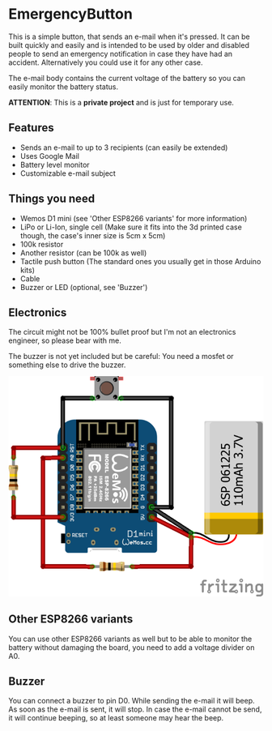 # EmergencyButton

This is a simple button, that sends an e-mail when it's pressed. It can be built
quickly and easily and is intended to be used by older and disabled people to
send an emergency notification in case they have had an accident. Alternatively
you could use it for any other case.

The e-mail body contains the current voltage of the battery so you can easily
monitor the battery status.

**ATTENTION**: This is a **private project** and is just for temporary use.

## Features

- Sends an e-mail to up to 3 recipients (can easily be extended)
- Uses Google Mail
- Battery level monitor
- Customizable e-mail subject

## Things you need

- Wemos D1 mini (see 'Other ESP8266 variants' for more information)
- LiPo or Li-Ion, single cell (Make sure it fits into the 3d printed case
  though, the case's inner size is 5cm x 5cm)
- 100k resistor
- Another resistor (can be 100k as well)
- Tactile push button (The standard ones you usually get in those Arduino kits)
- Cable
- Buzzer or LED (optional, see 'Buzzer')

## Electronics

The circuit might not be 100% bullet proof but I'm not an electronics engineer,
so please bear with me.

The buzzer is not yet included but be careful: You need a mosfet or something
else to drive the buzzer.

![Schematics](https://github.com/timothy3001/EmergencyButton/blob/master/Other/EmergencyButton.png?raw=true)

## Other ESP8266 variants

You can use other ESP8266 variants as well but to be able to monitor the battery
without damaging the board, you need to add a voltage divider on A0.

## Buzzer

You can connect a buzzer to pin D0. While sending the e-mail it will beep. As
soon as the e-mail is sent, it will stop. In case the e-mail cannot be send, it
will continue beeping, so at least someone may hear the beep.
